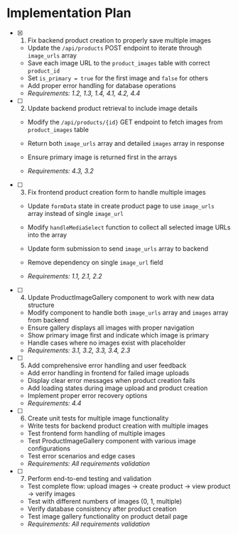 # Implementation Plan

- [x] 1. Fix backend product creation to properly save multiple images



  - Update the `/api/products` POST endpoint to iterate through `image_urls` array
  - Save each image URL to the `product_images` table with correct `product_id`
  - Set `is_primary = true` for the first image and `false` for others
  - Add proper error handling for database operations
  - _Requirements: 1.2, 1.3, 1.4, 4.1, 4.2, 4.4_


- [ ] 2. Update backend product retrieval to include image details

  - Modify the `/api/products/{id}` GET endpoint to fetch images from `product_images` table
  - Return both `image_urls` array and detailed `images` array in response
  - Ensure primary image is returned first in the arrays


  - _Requirements: 4.3, 3.2_

- [ ] 3. Fix frontend product creation form to handle multiple images

  - Update `formData` state in create product page to use `image_urls` array instead of single `image_url`
  - Modify `handleMediaSelect` function to collect all selected image URLs into the array


  - Update form submission to send `image_urls` array to backend
  - Remove dependency on single `image_url` field
  - _Requirements: 1.1, 2.1, 2.2_

- [ ] 4. Update ProductImageGallery component to work with new data structure



  - Modify component to handle both `image_urls` array and `images` array from backend
  - Ensure gallery displays all images with proper navigation
  - Show primary image first and indicate which image is primary
  - Handle cases where no images exist with placeholder
  - _Requirements: 3.1, 3.2, 3.3, 3.4, 2.3_


- [ ] 5. Add comprehensive error handling and user feedback

  - Add error handling in frontend for failed image uploads
  - Display clear error messages when product creation fails
  - Add loading states during image upload and product creation
  - Implement proper error recovery options
  - _Requirements: 4.4_



- [ ] 6. Create unit tests for multiple image functionality

  - Write tests for backend product creation with multiple images
  - Test frontend form handling of multiple images
  - Test ProductImageGallery component with various image configurations
  - Test error scenarios and edge cases
  - _Requirements: All requirements validation_

- [ ] 7. Perform end-to-end testing and validation
  - Test complete flow: upload images → create product → view product → verify images
  - Test with different numbers of images (0, 1, multiple)
  - Verify database consistency after product creation
  - Test image gallery functionality on product detail page
  - _Requirements: All requirements validation_
